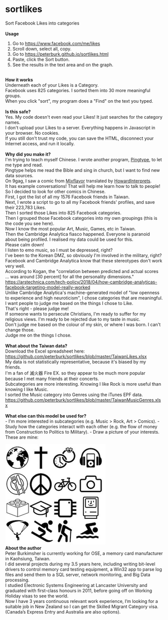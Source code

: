 # sortlikes
Sort Facebook Likes into categories<br/>
<br/>
<b>Usage</b><br/>
1. Go to <a href="https://www.facebook.com/me/likes" target=_blank>https://www.facebook.com/me/likes</a><br/>
2. Scroll down, select all, copy. <br/>
3. Go to <a href="https://peterburk.github.io/sortlikes.html" target=_blank>https://peterburk.github.io/sortlikes.html</a><br/>
4. Paste, click the Sort button. <br/>
5. See the results in the text area and on the graph. <br/>
<br/>
<b>How it works</b><br/>
Underneath each of your Likes is a Category. <br/>
Facebook uses 825 categories. I sorted them into 30 more meaningful groups. <br/>
When you click "sort", my program does a "Find" on the text you typed. <br/>
<br/>
<b>Is this safe?</b><br/>
Yes. My code doesn't even read your Likes! It just searches for the category names. <br/>
I don't upload your Likes to a server. Everything happens in Javascript in your browser. No cookies. <br/>
If you still don't trust my code, you can save the HTML, disconnect your Internet access, and run it locally. <br/>
<br/>
<b>Why did you make it?</b><br/>
I'm trying to teach myself Chinese. I wrote another program, <a href="https://pingtype.github.io" target=_blank>Pingtype</a>, to let me type and read. <br/>
Pingtype helps me read the Bible and sing in church, but I want to find new data sources. <br/>
On 9gag, I saw a comic from <a href="http://blog.mixflavor.com" target=_blank>Mixflavor</a> translated by <a href="https://www.facebook.com/Howardinterprets/" target=_blank>HowardInterprets</a>. <br/>
It has example conversations! That will help me learn how to talk to people! So I decided to look for other comics in Chinese. <br/>
First, I got the list of all my 1576 Facebook friends in Taiwan. <br/>
Next, I wrote a script to go to all my Facebook friends' profiles, and save their 223,783 Likes. <br/>
Then I sorted those Likes into 825 Facebook categories. <br/>
Then I grouped those Facebook categories into my own groupings (this is the code you see here). <br/>
Now I know the most popular Art, Music, Games, etc in Taiwan. <br/>
Then the Cambridge Analytica fiasco happened. Everyone is paranoid about being profiled. I realised my data could be used for this. <br/>
Please calm down! <br/>
I listen to emo music, so I must be depressed, right? <br/>
I've been to the Korean DMZ, so obviously I'm involved in the military, right?<br/>
Facebook and Cambridge Analytica know that these stereotypes don't work very well. <br/>
According to Kogan, the "correlation between predicted and actual scores ... was around [30 percent] for all the personality dimensions."<br/>
<a href="https://arstechnica.com/tech-policy/2018/04/how-cambridge-analyticas-facebook-targeting-model-really-worked" target=_blank>https://arstechnica.com/tech-policy/2018/04/how-cambridge-analyticas-facebook-targeting-model-really-worked</a><br/>
Unlike Cambridge Analytica's machine-generated model of "low openness to experience and high neuroticism", I chose categories that are meaningful. <br/>
I want people to judge me based on the things I chose to Like. <br/>
That's right - please judge me!<br/>
If someone wants to persecute Christians, I'm ready to suffer for my religious views. I'm ready to be rejected due to my taste in music. <br/>
Don't judge me based on the colour of my skin, or where I was born. I can't change those. <br/>
Judge me on the things I chose. <br/>
<br/>
<b>What about the Taiwan data?</b><br/>
Download the Excel spreadsheet here:<br/>
<a href="https://github.com/peterburk/sortlikes/blob/master/TaiwanLikes.xlsx" target=_blank>https://github.com/peterburk/sortlikes/blob/master/TaiwanLikes.xlsx</a><br/>
My data is not statistically representative, because it's biased by my friends. <br/>
I'm a fan of 滅火器 Fire EX. so they appear to be much more popular because I met many friends at their concerts. <br/>
Subcategories are more interesting. Knowing I like Rock is more useful than knowing I like Music. <br/>
I sorted the Music category into Genres using the iTunes EPF data. <br/>
<a href="https://github.com/peterburk/sortlikes/blob/master/TaiwanMusicGenres.xlsx" target=_blank>https://github.com/peterburk/sortlikes/blob/master/TaiwanMusicGenres.xlsx</a><br/>
<br/>
<b>What else can this model be used for?</b><br/>
- I'm more interested in subcategories (e.g. Music > Rock, Art > Comics). 
- Study how the categories interact with each other (e.g. the flow of money from Construction to Politics to Military). 
- Draw a picture of your interests. These are mine:

![Interests](https://raw.githubusercontent.com/peterburk/sortlikes/master/Interests.jpg "Interests")
<br/>
<b>About the author</b><br/>
Peter Burkimsher is currently working for OSE, a memory card manufacturer in Kaohsiung, Taiwan. <br/>
I did several projects during my 3.5 years here, including writing bit-level drivers to control memory card testing equipment, a Win32 app to parse log files and send them to a SQL server, network monitoring, and Big Data processing. <br/>
I studied Electronic Systems Engineering at Lancaster University and graduated with first-class honours in 2011, before going off on Working Holiday visas to see the world. <br/>
Now I have 3 years continuous relevant work experience, I’m looking for a suitable job in New Zealand so I can get the Skilled Migrant Category visa. <br/>
(Canada’s Express Entry and Australia are also options).<br/>
